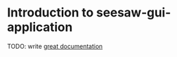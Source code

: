 # Introduction to seesaw-gui-application

TODO: write [great documentation](http://jacobian.org/writing/what-to-write/)
